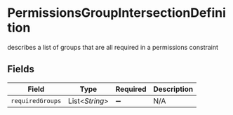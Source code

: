 # PermissionsGroupIntersectionDefinition

describes a list of groups that are all required in a permissions constraint


## Fields

| Field              | Type               | Required           | Description        |
| ------------------ | ------------------ | ------------------ | ------------------ |
| `requiredGroups`   | List\<*String*>    | :heavy_minus_sign: | N/A                |